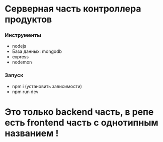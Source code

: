 # Серверная часть контроллера продуктов

### Инструменты
- nodejs
- База данных: mongodb
- express
- nodemon

### Запуск
- npm i (установить зависимости)
- npm run dev


# Это только backend часть, в репе есть frontend часть с однотипным названием !
